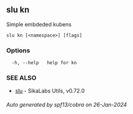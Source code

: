 ## slu kn

Simple embdeded kubens

```
slu kn [<namespace>] [flags]
```

### Options

```
  -h, --help   help for kn
```

### SEE ALSO

* [slu](slu.md)	 - SikaLabs Utils, v0.72.0

###### Auto generated by spf13/cobra on 26-Jan-2024
